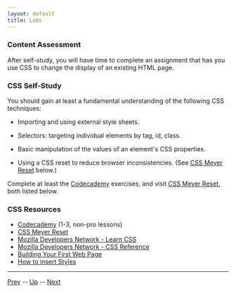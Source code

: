 ```yaml
---
layout: default
title: Labs
---
```


### Content Assessment
After self-study, you will have time to complete an assignment that has you use CSS to change the display of an existing HTML page.

### CSS Self-Study
You should gain at least a fundamental understanding of the following CSS techniques:

* Importing and using external style sheets.

* Selectors: targeting individual elements by tag, id, class.

* Basic manipulation of the values of an element's CSS properties.

* Using a CSS reset to reduce browser inconsistencies. (See [CSS Meyer Reset][meyerReset] below.)

Complete at least the [Codecademy][Codecademy] exercises, and visit [CSS Meyer Reset][meyerReset], both listed below.


### CSS Resources

* [Codecademy][Codecademy] (1-3, non-pro lessons)
* [CSS Meyer Reset][meyerReset]
* [Mozilla Developers Network - Learn CSS][Mozilla]
* [Mozilla Developers Network - CSS Reference][MDNCSSRef]
* [Building Your First Web Page][BuildingYourFirstWebPage]
* [How to insert Styles][w3CSSHowto]

[quackit]:http://www.quackit.com/html/tutorial/html_formatting.cfm
[Codecademy]: https://www.codecademy.com/learn/learn-css
[Htmldog]: http://htmldog.com/guides/html/beginner/
[BuildingYourFirstWebPage]: http://learn.shayhowe.com/html-css/building-your-first-web-page/
[Mozilla]: https://developer.mozilla.org/en-US/Learn/CSS
[MDNCSSRef]: https://developer.mozilla.org/en-US/docs/Web/CSS/Reference
[w3CSSHowto]:http://www.w3schools.com/css/css_howto.asp
[meyerReset]: http://meyerweb.com/eric/tools/css/reset/

<hr>

[Prev](cssFloatLeftRight.md) -- [Up](README.md) -- [Next](cssStyleRulesList.md)

